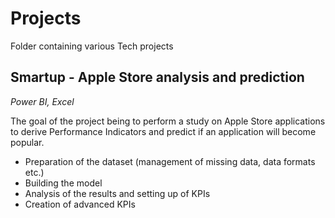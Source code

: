 # Projects
Folder containing various Tech projects


## Smartup - Apple Store analysis and prediction
*Power BI, Excel*

The goal of the project being to perform a study on Apple Store applications to derive Performance Indicators and predict if an application will become popular.
- Preparation of the dataset (management of missing data, data formats etc.)
- Building the model
- Analysis of the results and setting up of KPIs
- Creation of advanced KPIs
